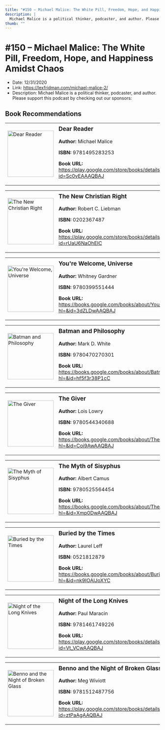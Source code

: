 ```yaml
---
title: "#150 – Michael Malice: The White Pill, Freedom, Hope, and Happiness Amidst Chaos"
description: |
  Michael Malice is a political thinker, podcaster, and author. Please support this podcast by checking out our sponsors:"
thumb: ""
---
```


# #150 – Michael Malice: The White Pill, Freedom, Hope, and Happiness Amidst Chaos

  - Date: 12/31/2020
  - Link: https://lexfridman.com/michael-malice-2/
  - Description: Michael Malice is a political thinker, podcaster, and author. Please support this podcast by checking out our sponsors:

## Book Recommendations

<table style="border: none;"><tr style="border: none;"><td style="border: none;"><img src="http://books.google.com/books/content?id=Sc0vEAAAQBAJ&printsec=frontcover&img=1&zoom=1&edge=curl&source=gbs_api" alt="Dear Reader" width="150" style="vertical-align: top;"></td><td style="border: none; vertical-align: top;"><h3 style='margin-top: 5'>Dear Reader</h3><p><strong>Author:</strong> Michael Malice</p><p><strong>ISBN:</strong> 9781495283253</p><p><strong>Book URL:</strong> <a href="https://play.google.com/store/books/details?id=Sc0vEAAAQBAJ">https://play.google.com/store/books/details?id=Sc0vEAAAQBAJ</a></p></td></tr></table>
<table style="border: none;"><tr style="border: none;"><td style="border: none;"><img src="http://books.google.com/books/content?id=rUaU6NaOhEIC&printsec=frontcover&img=1&zoom=1&edge=curl&source=gbs_api" alt="The New Christian Right" width="150" style="vertical-align: top;"></td><td style="border: none; vertical-align: top;"><h3 style='margin-top: 5'>The New Christian Right</h3><p><strong>Author:</strong> Robert C. Liebman</p><p><strong>ISBN:</strong> 0202367487</p><p><strong>Book URL:</strong> <a href="https://play.google.com/store/books/details?id=rUaU6NaOhEIC">https://play.google.com/store/books/details?id=rUaU6NaOhEIC</a></p></td></tr></table>
<table style="border: none;"><tr style="border: none;"><td style="border: none;"><img src="http://books.google.com/books/content?id=3dZLDwAAQBAJ&printsec=frontcover&img=1&zoom=1&edge=curl&source=gbs_api" alt="You're Welcome, Universe" width="150" style="vertical-align: top;"></td><td style="border: none; vertical-align: top;"><h3 style='margin-top: 5'>You're Welcome, Universe</h3><p><strong>Author:</strong> Whitney Gardner</p><p><strong>ISBN:</strong> 9780399551444</p><p><strong>Book URL:</strong> <a href="https://books.google.com/books/about/You_re_Welcome_Universe.html?hl=&id=3dZLDwAAQBAJ">https://books.google.com/books/about/You_re_Welcome_Universe.html?hl=&id=3dZLDwAAQBAJ</a></p></td></tr></table>
<table style="border: none;"><tr style="border: none;"><td style="border: none;"><img src="http://books.google.com/books/content?id=hf5f3r38P1cC&printsec=frontcover&img=1&zoom=1&edge=curl&source=gbs_api" alt="Batman and Philosophy" width="150" style="vertical-align: top;"></td><td style="border: none; vertical-align: top;"><h3 style='margin-top: 5'>Batman and Philosophy</h3><p><strong>Author:</strong> Mark D. White</p><p><strong>ISBN:</strong> 9780470270301</p><p><strong>Book URL:</strong> <a href="https://books.google.com/books/about/Batman_and_Philosophy.html?hl=&id=hf5f3r38P1cC">https://books.google.com/books/about/Batman_and_Philosophy.html?hl=&id=hf5f3r38P1cC</a></p></td></tr></table>
<table style="border: none;"><tr style="border: none;"><td style="border: none;"><img src="http://books.google.com/books/content?id=Coi9AwAAQBAJ&printsec=frontcover&img=1&zoom=1&edge=curl&source=gbs_api" alt="The Giver" width="150" style="vertical-align: top;"></td><td style="border: none; vertical-align: top;"><h3 style='margin-top: 5'>The Giver</h3><p><strong>Author:</strong> Lois Lowry</p><p><strong>ISBN:</strong> 9780544340688</p><p><strong>Book URL:</strong> <a href="https://books.google.com/books/about/The_Giver.html?hl=&id=Coi9AwAAQBAJ">https://books.google.com/books/about/The_Giver.html?hl=&id=Coi9AwAAQBAJ</a></p></td></tr></table>
<table style="border: none;"><tr style="border: none;"><td style="border: none;"><img src="http://books.google.com/books/content?id=Xmp0DwAAQBAJ&printsec=frontcover&img=1&zoom=1&edge=curl&source=gbs_api" alt="The Myth of Sisyphus" width="150" style="vertical-align: top;"></td><td style="border: none; vertical-align: top;"><h3 style='margin-top: 5'>The Myth of Sisyphus</h3><p><strong>Author:</strong> Albert Camus</p><p><strong>ISBN:</strong> 9780525564454</p><p><strong>Book URL:</strong> <a href="https://books.google.com/books/about/The_Myth_of_Sisyphus.html?hl=&id=Xmp0DwAAQBAJ">https://books.google.com/books/about/The_Myth_of_Sisyphus.html?hl=&id=Xmp0DwAAQBAJ</a></p></td></tr></table>
<table style="border: none;"><tr style="border: none;"><td style="border: none;"><img src="http://books.google.com/books/content?id=nk9IOAlJoXYC&printsec=frontcover&img=1&zoom=1&edge=curl&source=gbs_api" alt="Buried by the Times" width="150" style="vertical-align: top;"></td><td style="border: none; vertical-align: top;"><h3 style='margin-top: 5'>Buried by the Times</h3><p><strong>Author:</strong> Laurel Leff</p><p><strong>ISBN:</strong> 0521812879</p><p><strong>Book URL:</strong> <a href="https://books.google.com/books/about/Buried_by_the_Times.html?hl=&id=nk9IOAlJoXYC">https://books.google.com/books/about/Buried_by_the_Times.html?hl=&id=nk9IOAlJoXYC</a></p></td></tr></table>
<table style="border: none;"><tr style="border: none;"><td style="border: none;"><img src="http://books.google.com/books/content?id=Vt_VCwAAQBAJ&printsec=frontcover&img=1&zoom=1&edge=curl&source=gbs_api" alt="Night of the Long Knives" width="150" style="vertical-align: top;"></td><td style="border: none; vertical-align: top;"><h3 style='margin-top: 5'>Night of the Long Knives</h3><p><strong>Author:</strong> Paul Maracin</p><p><strong>ISBN:</strong> 9781461749226</p><p><strong>Book URL:</strong> <a href="https://play.google.com/store/books/details?id=Vt_VCwAAQBAJ">https://play.google.com/store/books/details?id=Vt_VCwAAQBAJ</a></p></td></tr></table>
<table style="border: none;"><tr style="border: none;"><td style="border: none;"><img src="http://books.google.com/books/content?id=ztPaAgAAQBAJ&printsec=frontcover&img=1&zoom=1&edge=curl&source=gbs_api" alt="Benno and the Night of Broken Glass" width="150" style="vertical-align: top;"></td><td style="border: none; vertical-align: top;"><h3 style='margin-top: 5'>Benno and the Night of Broken Glass</h3><p><strong>Author:</strong> Meg Wiviott</p><p><strong>ISBN:</strong> 9781512487756</p><p><strong>Book URL:</strong> <a href="https://play.google.com/store/books/details?id=ztPaAgAAQBAJ">https://play.google.com/store/books/details?id=ztPaAgAAQBAJ</a></p></td></tr></table>
